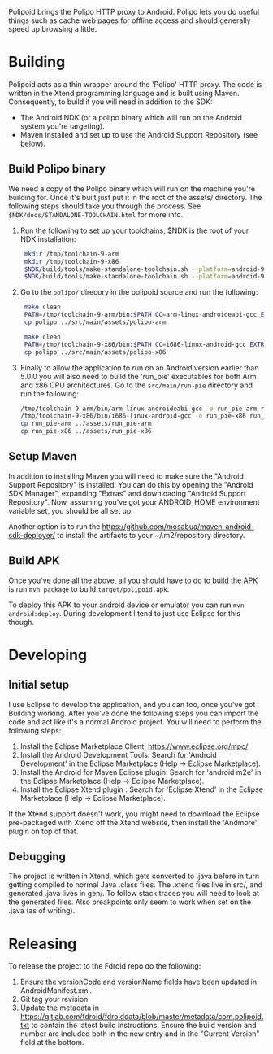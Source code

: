 Polipoid brings the Polipo HTTP proxy to Android. Polipo lets you do useful things such as cache web pages for offline access and should generally speed up browsing a little.

Building
========

Polipoid acts as a thin wrapper around the 'Polipo' HTTP proxy. The code is written in the Xtend programming language and is built using Maven. Consequently, to build it you will need in addition to the SDK:

  - The Android NDK (or a polipo binary which will run on the Android system you're targeting).
  - Maven installed and set up to use the Android Support Repository (see below).

Build Polipo binary
-------------------

We need a copy of the Polipo binary which will run on the machine you're building for. Once it's built just put it in the root of the assets/ directory. The following steps should take you through the process. See `$NDK/docs/STANDALONE-TOOLCHAIN.html` for more info.

1. Run the following to set up your toolchains, $NDK is the root of your NDK installation:

   ```bash
    mkdir /tmp/toolchain-9-arm
    mkdir /tmp/toolchain-9-x86
    $NDK/build/tools/make-standalone-toolchain.sh --platform=android-9 --arch=arm --install-dir=/tmp/toolchain-9-arm
    $NDK/build/tools/make-standalone-toolchain.sh --platform=android-9 --arch=x86 --install-dir=/tmp/toolchain-9-x86
   ```

2. Go to the `polipo/` direcory in the polipoid source and run the following:

   ```bash
    make clean
    PATH=/tmp/toolchain-9-arm/bin:$PATH CC=arm-linux-androideabi-gcc EXTRA_DEFINES="-fvisibility=default -fPIE -U __linux__" LDFLAGS="-rdynamic -fPIE -pie" make polipo
    cp polipo ../src/main/assets/polipo-arm

    make clean
    PATH=/tmp/toolchain-9-x86/bin:$PATH CC=i686-linux-android-gcc EXTRA_DEFINES="-fvisibility=default -fPIE -U __linux__" LDFLAGS="-rdynamic -fPIE -pie" make polipo
    cp polipo ../src/main/assets/polipo-x86
   ```

3. Finally to allow the application to run on an Android version earlier than 5.0.0 you will also need to build the 'run_pie' executables for both Arm and x86 CPU architectures. Go to the `src/main/run-pie` directory and run the following:

   ```bash
   /tmp/toolchain-9-arm/bin/arm-linux-androideabi-gcc -o run_pie-arm run_pie.c
   /tmp/toolchain-9-x86/bin/i686-linux-android-gcc -o run_pie-x86 run_pie.c
   cp run_pie-arm ../assets/run_pie-arm
   cp run_pie-x86 ../assets/run_pie-x86
   ```

Setup Maven
-----------
In addition to installing Maven you will need to make sure the "Android Support Repository" is installed. You can do this by opening the "Android SDK Manager", expanding "Extras" and downloading "Android Support Repository". Now, assuming you've got your ANDROID_HOME environment variable set, you should be all set up.

Another option is to run the https://github.com/mosabua/maven-android-sdk-deployer/ to install the artifacts to your ~/.m2/repository directory.

Build APK
---------
Once you've done all the above, all you should have to do to build the APK is run `mvn package` to build `target/polipoid.apk`.

To deploy this APK to your android device or emulator you can run `mvn android:deploy`. During development I tend to just use Eclipse for this though.


Developing
==========

Initial setup
-------------

I use Eclipse to develop the application, and you can too, once you've got Building working. After you've done the following steps you can import the code and act like it's a normal Android project. You will need to perform the following steps:

1. Install the Eclipse Marketplace Client: https://www.eclipse.org/mpc/
2. Install the Android Development Tools: Search for 'Android Development' in the Eclipse Marketplace (Help -> Eclipse Marketplace).
3. Install the Android for Maven Eclipse plugin: Search for 'android m2e' in the Eclipse Marketplace (Help -> Eclipse Marketplace).
4. Install the Eclipse Xtend plugin : Search for 'Eclipse Xtend' in the Eclipse Marketplace (Help -> Eclipse Marketplace).

If the Xtend support doesn't work, you might need to download the Eclipse pre-packaged with Xtend off the Xtend website, then install the 'Andmore' plugin on top of that.

Debugging
---------

The project is written in Xtend, which gets converted to .java before in turn getting compiled to normal Java .class files. The .xtend files live in src/, and generated .java lives in gen/. To follow stack traces you will need to look at the generated files. Also breakpoints only seem to work when set on the .java (as of writing).

Releasing
=========

To release the project to the Fdroid repo do the following:

1. Ensure the versionCode and versionName fields have been updated in AndroidManifest.xml.
2. Git tag your revision.
3. Update the metadata in https://gitlab.com/fdroid/fdroiddata/blob/master/metadata/com.polipoid.txt to contain the latest build instructions. Ensure the build version and number are included both in the new entry and in the "Current Version" field at the bottom.
